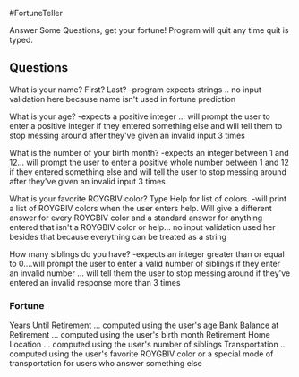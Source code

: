 
#FortuneTeller

Answer Some Questions, get your fortune! Program will quit any time quit is typed. 

## Questions
What is your name? First? Last?
-program expects strings .. no input validation here because name isn't used in fortune prediction

What is your age?
-expects a positive integer ... will prompt the user to enter a positive integer if they entered something else and will tell them to stop messing around after they've given an invalid input 3 times

What is the number of your birth month?
-expects an integer between 1 and 12... will prompt the user to enter a positive whole number between 1 and 12 if they entered something else and will tell the user to stop messing around after they've given an invalid input 3 times

What is your favorite ROYGBIV color? Type Help for list of colors.
-will print a list of ROYGBIV colors when the user enters help. Will give a different answer for every ROYGBIV color and a standard answer for anything entered that isn't a ROYGBIV color or help...
no input validation used her besides that because everything can be treated as a string 

How many siblings do you have?
-expects an integer greater than or equal to 0....will prompt the user to enter a valid number of siblings if they enter an invalid number ... will tell them the user to stop messing around if they've entered an invalid response more than 3 times

### Fortune
Years Until Retirement ... computed using the user's age
Bank Balance at Retirement ... computed using the user's birth month
Retirement Home Location ... computed using the user's number of siblings
Transportation ... computed using the user's favorite ROYGBIV color or a special mode of transportation for users who answer something else
